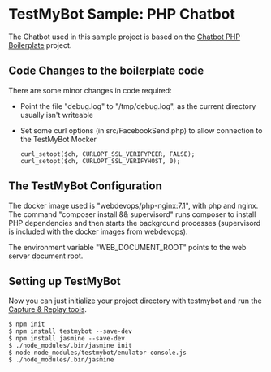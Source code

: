 # TestMyBot Sample: PHP Chatbot

The Chatbot used in this sample project is based on the [Chatbot PHP Boilerplate](https://github.com/christophrumpel/chatbot-php-boilerplate) project.

## Code Changes to the boilerplate code

There are some minor changes in code required:
* Point the file "debug.log" to "/tmp/debug.log", as the current directory usually isn't writeable
* Set some curl options (in src/FacebookSend.php) to allow connection to the TestMyBot Mocker

      curl_setopt($ch, CURLOPT_SSL_VERIFYPEER, FALSE);
      curl_setopt($ch, CURLOPT_SSL_VERIFYHOST, 0);

## The TestMyBot Configuration

The docker image used is "webdevops/php-nginx:7.1", with php and nginx. The command "composer install && supervisord" runs composer to install PHP dependencies and then starts the background processes (supervisord is included with the docker images from webdevops).

The environment variable "WEB_DOCUMENT_ROOT" points to the web server document root.

## Setting up TestMyBot

Now you can just initialize your project directory with testmybot and run the [Capture & Replay tools](https://github.com/codeforequity-at/testmybot#capture--replay-tools). 

    $ npm init
    $ npm install testmybot --save-dev
    $ npm install jasmine --save-dev
    $ ./node_modules/.bin/jasmine init
    $ node node_modules/testmybot/emulator-console.js
    $ ./node_modules/.bin/jasmine






